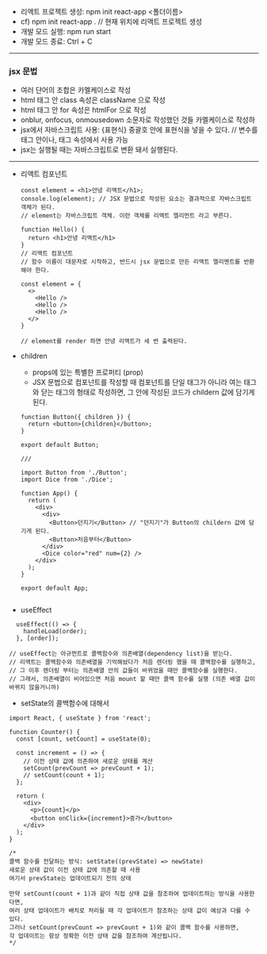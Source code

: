 * 리액트 프로젝트 생성: npm init react-app <폴더이름>
* cf) npm init react-app . // 현재 위치에 리액트 프로젝트 생성
* 개발 모드 실행: npm run start
* 개발 모드 종료: Ctrl + C

---
### jsx 문법
* 여러 단어의 조합은 카멜케이스로 작성
* html 태그 안 class 속성은 className 으로 작성
* html 태그 안 for 속성은 htmlFor 으로 작성
* onblur, onfocus, onmousedown 소문자로 작성했던 것들 카멜케이스로 작성하
* jsx에서 자바스크립트 사용: {표현식} 중괄호 안에 표현식을 넣을 수 있다. // 변수를 태그 안이나, 태그 속성에서 사용 가능
* jsx는 실행될 때는 자바스크립트로 변환 돼서 실행된다.
---

* 리액트 컴포넌트
  ```
  const element = <h1>안녕 리액트</h1>;
  console.log(element); // JSX 문법으로 작성된 요소는 결과적으로 자바스크립트 객체가 된다.
  // element는 자바스크립트 객체. 이런 객체를 리액트 엘리먼트 라고 부른다.

  function Hello() {
    return <h1>안녕 리액트</h1>
  }
  // 리액트 컴포넌트
  // 함수 이름이 대문자로 시작하고, 반드시 jsx 문법으로 만든 리액트 엘리멘트를 반환해야 한다.

  const element = {
    <>
      <Hello />
      <Hello />
      <Hello />
    </>
  }

  // element를 render 하면 안녕 리액트가 세 번 출력된다.
  ```

* children
  * props에 있는 특별한 프로퍼티 (prop)
  * JSX 문법으로 컴포넌트를 작성할 때 컴포넌트를 단일 태그가 아니라 여는 태그와 닫는 태그의 형태로 작성하면, 그 안에 작성된 코드가 childern 값에 담기게 된다.
  ```
  function Button({ children }) {
    return <button>{children}</button>;
  }

  export default Button;

  ///
  
  import Button from './Button';
  import Dice from './Dice';
  
  function App() {
    return (
      <div>
        <div>
          <Button>던지기</Button> // "던지기"가 Button의 childern 값에 담기게 된다.
          <Button>처음부터</Button>
        </div>
        <Dice color="red" num={2} />
      </div>
    );
  }
  
  export default App;


  ```
  
  
* useEffect
```
  useEffect(() => {
    handleLoad(order);
  }, [order]);

// useEffect는 아규먼트로 콜백함수와 의존배열(dependency list)을 받는다.
// 리액트는 콜백함수와 의존배열을 기억해놨다가 처음 렌더링 했을 때 콜백함수를 실행하고,
// 그 이후 렌더링 부터는 의존배열 안의 값들이 바뀌었을 때만 콜백함수를 실행한다.
// 그래서, 의존배열이 비어있으면 처음 mount 할 때만 콜백 함수를 실행 (의존 배열 값이 바뀌지 않을거니까)
```


* setState의 콜백함수에 대해서
```
import React, { useState } from 'react';

function Counter() {
  const [count, setCount] = useState(0);

  const increment = () => {
    // 이전 상태 값에 의존하여 새로운 상태를 계산
    setCount(prevCount => prevCount + 1);
    // setCount(count + 1);
  };

  return (
    <div>
      <p>{count}</p>
      <button onClick={increment}>증가</button>
    </div>
  );
}

/*
콜백 함수를 전달하는 방식: setState((prevState) => newState)
새로운 상태 값이 이전 상태 값에 의존할 때 사용
여기서 prevState는 업데이트되기 전의 상태

만약 setCount(count + 1)과 같이 직접 상태 값을 참조하여 업데이트하는 방식을 사용한다면,
여러 상태 업데이트가 배치로 처리될 때 각 업데이트가 참조하는 상태 값이 예상과 다를 수 있다.
그러나 setCount(prevCount => prevCount + 1)와 같이 콜백 함수를 사용하면,
각 업데이트는 항상 정확한 이전 상태 값을 참조하여 계산됩니다.
*/
```
